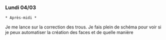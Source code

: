 ### Lundi 04/03 
    * Après-midi *
Je me lance sur la correction des trous. Je fais plein de schéma pour voir si je peux automatiser la création des faces
et de quelle manière 
